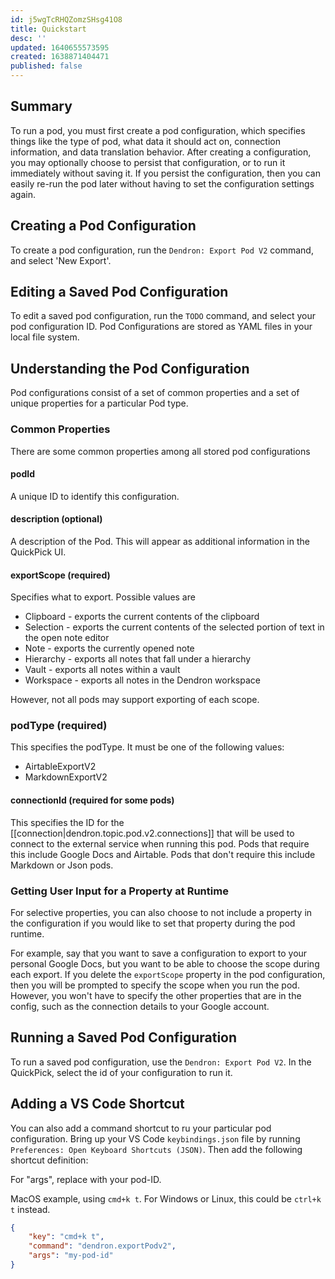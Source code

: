 ```yaml
---
id: j5wgTcRHQZomzSHsg41O8
title: Quickstart
desc: ''
updated: 1640655573595
created: 1638871404471
published: false
---
```


## Summary

To run a pod, you must first create a pod configuration, which specifies things like the type of pod, what data it should act on, connection information, and data translation behavior. After creating a configuration, you may optionally choose to persist that configuration, or to run it immediately without saving it.  If you persist the configuration, then you can easily re-run the pod later without having to set the configuration settings again.

## Creating a Pod Configuration

To create a pod configuration, run the `Dendron: Export Pod V2` command, and select 'New Export'.

## Editing a Saved Pod Configuration

To edit a saved pod configuration, run the `TODO` command, and select your pod configuration ID.  Pod Configurations are stored as YAML files in your local file system.

## Understanding the Pod Configuration

Pod configurations consist of a set of common properties and a set of unique properties for a particular Pod type.

### Common Properties

There are some common properties among all stored pod configurations

#### podId

A unique ID to identify this configuration. 

#### description (optional)

A description of the Pod. This will appear as additional information in the QuickPick UI.

#### exportScope (required)

Specifies what to export. Possible values are

- Clipboard - exports the current contents of the clipboard
- Selection - exports the current contents of the selected portion of text in the open note editor
- Note - exports the currently opened note
- Hierarchy - exports all notes that fall under a hierarchy
- Vault - exports all notes within a vault
- Workspace - exports all notes in the Dendron workspace

However, not all pods may support exporting of each scope. 

### podType (required)

This specifies the podType. It must be one of the following values:
- AirtableExportV2
- MarkdownExportV2

#### connectionId (required for some pods)

This specifies the ID for the [[connection|dendron.topic.pod.v2.connections]] that will be used to connect to the external service when running this pod. Pods that require this include Google Docs and Airtable.  Pods that don't require this include Markdown or Json pods.

### Getting User Input for a Property at Runtime

For selective properties, you can also choose to not include a property in the configuration if you would like to set that property during the pod runtime. 

For example, say that you want to save a configuration to export to your personal Google Docs, but you want to be able to choose the scope during each export. If you delete the `exportScope` property in the pod configuration, then you will be prompted to specify the scope when you run the pod.  However, you won't have to specify the other properties that are in the config, such as the connection details to your Google account.

## Running a Saved Pod Configuration

To run a saved pod configuration, use the `Dendron: Export Pod V2`.  In the QuickPick, select the id of your configuration to run it.

## Adding a VS Code Shortcut

You can also add a command shortcut to ru your particular pod configuration.  Bring up your VS Code `keybindings.json` file by running `Preferences: Open Keyboard Shortcuts (JSON)`.  Then add the following shortcut definition: 

For "args", replace with your pod-ID.

MacOS example, using `cmd+k t`. For Windows or Linux, this could be `ctrl+k t` instead.

```json
{
    "key": "cmd+k t",
    "command": "dendron.exportPodv2",
    "args": "my-pod-id"
}
```
